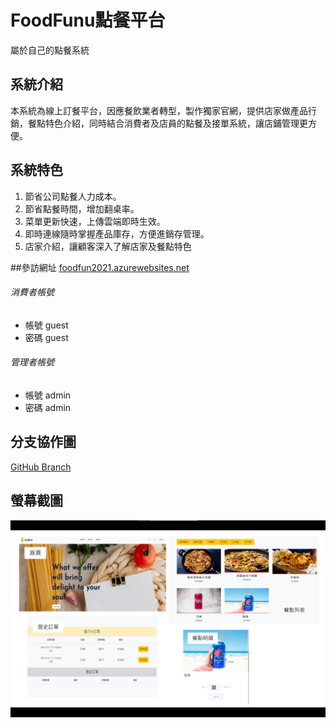 # FoodFunu點餐平台
屬於自己的點餐系統

## 系統介紹
本系統為線上訂餐平台，因應餐飲業者轉型，製作獨家官網，提供店家做產品行銷，餐點特色介紹，同時結合消費者及店員的點餐及接單系統，讓店鋪管理更方便。

## 系統特色
1. 節省公司點餐人力成本。
2. 節省點餐時間，增加翻桌率。
3. 菜單更新快速，上傳雲端即時生效。
4. 即時連線隨時掌握產品庫存，方便進銷存管理。
5. 店家介紹，讓顧客深入了解店家及餐點特色


##參訪網址
[foodfun2021.azurewebsites.net](https://foodfun2021.azurewebsites.net")


###### 消費者帳號
- 帳號 guest
- 密碼 guest

###### 管理者帳號
- 帳號 admin
- 密碼 admin

## 分支協作圖
[GitHub Branch](https://github.com/huangixuan/FoodFun_All/network "this")


## 螢幕截圖
![消費者畫面](https://github.com/huangixuan/FoodFun_All/blob/master/%E5%B0%88%E6%A1%88%E6%88%AA%E5%9C%96-miwa/%E6%B6%88%E8%B2%BB%E8%80%85.png "消費者畫面")
